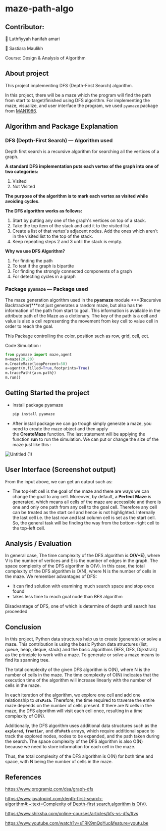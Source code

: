﻿# maze-path-algo

## Contributor:
👤 Luthfiyyah hanifah amari

👤 Sastiara Maulikh

Course: Design & Analysis of Algorithm


## About project

This project implementing DFS (Depth-First Search) algorithm.

In this project, there will be a maze which the program will find the path from start to target/finished using DFS algorithm. For implementing the maze, visualize, and user interface the program, we used `pyamaze` package from [MAN1986](https://github.com/MAN1986).

## Algorithm and Package Explanation

### DFS (Depth-First Search) — Algorithm used

Depth first search is a recursive algorithm for searching all the vertices of a graph. 

**A standard DFS implementation puts each vertex of the graph into one of two categories:**

1. Visited
2. Not Visited

**The purpose of the algorithm is to mark each vertex as visited while avoiding cycles.**

**The DFS algorithm works as follows:**

1. Start by putting any one of the graph's vertices on top of a stack.
2. Take the top item of the stack and add it to the visited list.
3. Create a list of that vertex's adjacent nodes. Add the ones which aren't in the visited list to the top of the stack.
4. Keep repeating steps 2 and 3 until the stack is empty.

**Why we use DFS Algorithm?**

1. For finding the path
2. To test if the graph is bipartite
3. For finding the strongly connected components of a graph
4. For detecting cycles in a graph

### Package `pyamaze` — Package used

The maze generation algorithm used in the **pyamaze** module ***(Recursive Backtracker)***not just generates a random maze, but also has the information of the path from start to goal. This information is available in the attribute path of the Maze as a dictionary. The key of the path is a cell and value is also a cell representing the movement from key cell to value cell in order to reach the goal.

This Package controlling the color, position such as row, grid, cell, ect.

Code Simulation :

```python
from pyamaze import maze,agent
m=maze(20,20)
m.CreateMaze(loopPercent=50)
a=agent(m,filled=True,footprints=True)
m.tracePath({a:m.path})
m.run()
```

## Getting Started the project

- Install package pyamaze
    
    ```cpp
    pip install pyamaze
    ```
    
- After install package we can go trough simply generate a maze, you need to create the maze object and then apply the **CreateMaze** function. The last statement will be applying the function **run** to run the simulation. We can put or change the size of the maze just like this :

![Untitled (1)](https://github.com/luthfiyyah-a/maze-path-algo/assets/79054230/07f7dd95-3bcf-4f97-a5f5-498bc6041a1d)

## User Interface (Screenshot output)

From the input above, we can get an output such as:


- The top-left cell is the goal of the maze and there are ways we can change the goal to any cell. Moreover, by default, a **Perfect Maze** is generated, which means all cells of the maze are accessible and there is one and only one path from any cell to the goal cell. Therefore any cell can be treated as the start cell and hence is not highlighted. Internally the last cell i.e. the last row and last column cell is set as the start cell. So, the general task will be finding the way from the bottom-right cell to the top-left cell.

## Analysis / Evaluation

In general case, The time complexity of the DFS algorithm is **O(V+E)**, where V is the number of vertices and E is the number of edges in the graph. The space complexity of the DFS algorithm is O(V). In this case, the total complexity of the DFS algorithm is O(N), where N is the number of cells in the maze. We remember advantages of DFS:

- It can find solution with examining much search space and stop once found
- takes less time to reach goal node than BFS algorithm

Disadvantage of DFS, one of which is determine of depth until search has proceeded

## Conclusion

In this project, Python data structures help us to create (generate) or solve a maze. This contribution is using the basic Python data structures (list, queue, heap, deque, stack) and the basic algorithms (BFS, DFS, Dijkstra’s) as the principle to work with a maze. To generate or solve a maze means to find its spanning tree. 

The total complexity of the given DFS algorithm is O(N), where N is the number of cells in the maze. The time complexity of O(N) indicates that the execution time of the algorithm will increase linearly with the number of cells in the maze.

In each iteration of the algorithm, we explore one cell and add one relationship to **`dfsPath`**. Therefore, the time required to traverse the entire maze depends on the number of cells present. If there are N cells in the maze, the DFS algorithm will visit each cell once, resulting in a time complexity of O(N).

Additionally, the DFS algorithm uses additional data structures such as the **`explored`**, **`frontier`**, and **`dfsPath`** arrays, which require additional space to track the explored nodes, nodes to be expanded, and the path taken during the search. The space complexity of the DFS algorithm is also O(N) because we need to store information for each cell in the maze.

Thus, the total complexity of the DFS algorithm is O(N) for both time and space, with N being the number of cells in the maze.


## References

https://www.programiz.com/dsa/graph-dfs

[https://www.javatpoint.com/depth-first-search-algorithm#:~:text=Complexity of Depth-first search,algorithm is O(V)](https://www.javatpoint.com/depth-first-search-algorithm#:~:text=Complexity%20of%20Depth%2Dfirst%20search,algorithm%20is%20O(V)).

https://www.shiksha.com/online-courses/articles/bfs-vs-dfs/#vs

https://www.youtube.com/watch?v=sTRK9mQgYuc&feature=youtu.be
